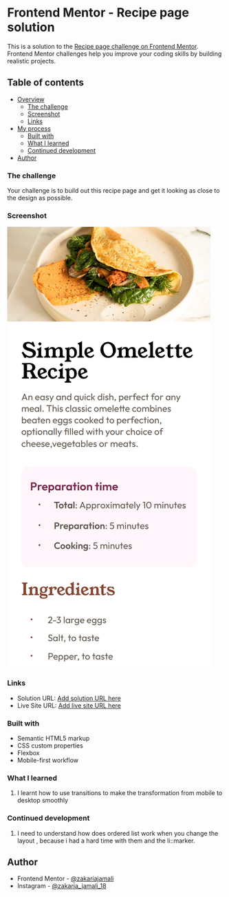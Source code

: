 # Frontend Mentor - Recipe page solution

This is a solution to the [Recipe page challenge on Frontend Mentor](https://www.frontendmentor.io/challenges/recipe-page-KiTsR8QQKm). Frontend Mentor challenges help you improve your coding skills by building realistic projects. 

## Table of contents

- [Overview](#overview)
  - [The challenge](#the-challenge)
  - [Screenshot](#screenshot)
  - [Links](#links)
- [My process](#my-process)
  - [Built with](#built-with)
  - [What I learned](#what-i-learned)
  - [Continued development](#continued-development)
- [Author](#author)


### The challenge

Your challenge is to build out this recipe page and get it looking as close to the design as possible.


### Screenshot

![alt text](<src/assets/images/127.0.0.1_5500_index.html(iPhone XR).png>)



### Links

- Solution URL: [Add solution URL here](https://github.com/ZakJam/project_3.git)
- Live Site URL: [Add live site URL here](https://zakjam.github.io/project_3/)


### Built with

- Semantic HTML5 markup
- CSS custom properties
- Flexbox
- Mobile-first workflow


### What I learned

1. I learnt how to use transitions to make the transformation from mobile to desktop smoothly


### Continued development

1. I need to understand how does ordered list work when you change the layout , because i had a hard time with them and the li::marker. 


## Author

- Frontend Mentor - [@zakariajamali](https://www.frontendmentor.io/profile/ZakJam)
- Instagram - [@zakaria_jamali_18](https://www.instagram.com/zakaria_jamali_18/)


